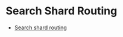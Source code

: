 # Search Shard Routing
- [Search shard routing](https://opensearch.org/docs/latest/search-plugins/searching-data/search-shard-routing/)